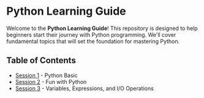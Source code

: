 # Python Learning Guide

Welcome to the **Python Learning Guide**! This repository is designed to help beginners start their journey with Python programming. We'll cover fundamental topics that will set the foundation for mastering Python.

## Table of Contents

- [Session 1](./session-1/README.md) - Python Basic
- [Session 2](./session-2/README.md) - Fun with Python
- [Session 3](./session-3/README.md) - Variables, Expressions, and I/O Operations

